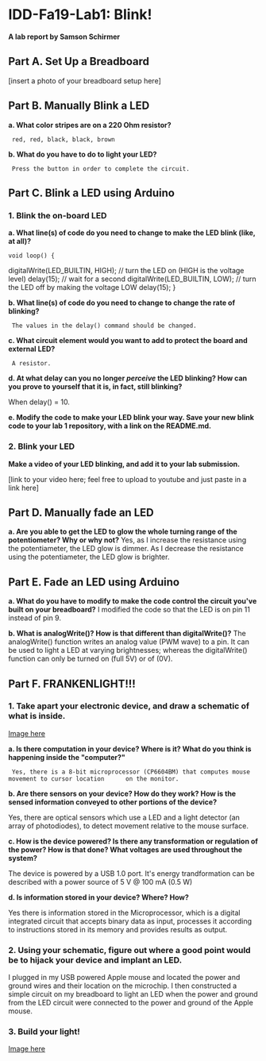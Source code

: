 # IDD-Fa19-Lab1: Blink!

**A lab report by Samson Schirmer**

## Part A. Set Up a Breadboard

[insert a photo of your breadboard setup here]


## Part B. Manually Blink a LED

**a. What color stripes are on a 220 Ohm resistor?**
     
     red, red, black, black, brown
     
**b. What do you have to do to light your LED?**

     Press the button in order to complete the circuit.

## Part C. Blink a LED using Arduino

### 1. Blink the on-board LED

**a. What line(s) of code do you need to change to make the LED blink (like, at all)?**

	void loop() {
  digitalWrite(LED_BUILTIN, HIGH);   // turn the LED on (HIGH is the voltage level)
  delay(15);                       // wait for a second
  digitalWrite(LED_BUILTIN, LOW);    // turn the LED off by making the voltage LOW
  delay(15);
  }

**b. What line(s) of code do you need to change to change the rate of blinking?**

     The values in the delay() command should be changed.
     
**c. What circuit element would you want to add to protect the board and external LED?**

     A resistor.

**d. At what delay can you no longer *perceive* the LED blinking? How can you prove to yourself that it is, in fact, still blinking?**

When delay() = 10.

**e. Modify the code to make your LED blink your way. Save your new blink code to your lab 1 repository, with a link on the README.md.**


### 2. Blink your LED

**Make a video of your LED blinking, and add it to your lab submission.**

[link to your video here; feel free to upload to youtube and just paste in a link here]


## Part D. Manually fade an LED

**a. Are you able to get the LED to glow the whole turning range of the potentiometer? Why or why not?**
     Yes, as I increase the resistance using the potentiameter, the LED glow is dimmer.
     As I decrease the resistance using the potentiameter, the LED glow is brighter.

## Part E. Fade an LED using Arduino

**a. What do you have to modify to make the code control the circuit you've built on your breadboard?**
     I modified the code so that the LED is on pin 11 instead of pin 9.
     
**b. What is analogWrite()? How is that different than digitalWrite()?**
     The analogWrite() function writes an analog value (PWM wave) to a pin. It can be used to light a      LED at varying brightnesses; whereas the digitalWrite() function can only be turned on (full 5V)      or of (0V). 

## Part F. FRANKENLIGHT!!!

### 1. Take apart your electronic device, and draw a schematic of what is inside. 

[Image here](https://github.com/sas695/IDD-Fa18-Lab1/blob/master/Device%20Schematic.jpg)

**a. Is there computation in your device? Where is it? What do you think is happening inside the "computer?"**

     Yes, there is a 8-bit microprocessor (CP6604BM) that computes mouse movement to cursor location      on the monitor.

**b. Are there sensors on your device? How do they work? How is the sensed information conveyed to other portions of the device?**

Yes, there are optical sensors which use a LED and a light detector (an array of photodiodes), to detect movement relative to the mouse surface.

**c. How is the device powered? Is there any transformation or regulation of the power? How is that done? What voltages are used throughout the system?**

The device is powered by a USB 1.0 port. It's energy trandformation can be described with a power source of 5 V @ 100 mA (0.5 W) 

**d. Is information stored in your device? Where? How?**

Yes there is information stored in the Microprocessor, which is a digital integrated circuit that accepts binary data as input, processes it according to instructions stored in its memory and provides results as output. 

### 2. Using your schematic, figure out where a good point would be to hijack your device and implant an LED.

I plugged in my USB powered Apple mouse and located the power and ground wires and their location on the microchip. I then constructed a simple circuit on my breadboard to light an LED when the power and ground from the LED circuit were connected to the power and ground of the Apple mouse. 

### 3. Build your light!

[Image here](https://github.com/sas695/IDD-Fa18-Lab1/blob/master/IMG_2543.jpg)
